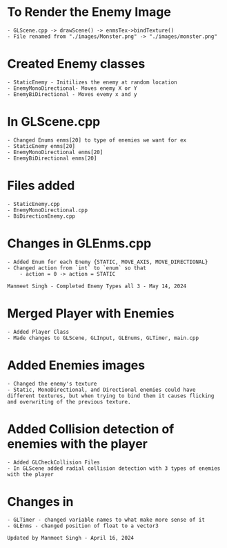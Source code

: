 # To Render the Enemy Image
    - GLScene.cpp -> drawScene() -> enmsTex->bindTexture() 
    - File renamed from "./images/Monster.png" -> "./images/monster.png"

# Created Enemy classes 
    - StaticEnemy - Initilizes the enemy at random location
    - EnemyMonoDirectional- Moves enemy X or Y
    - EnemyBiDirectional - Moves evemy x and y

# In GLScene.cpp
    - Changed Enums enms[20] to type of enemies we want for ex
    - StaticEnemy enms[20]
    - EnemyMonoDirectional enms[20]
    - EnemyBiDirectional enms[20]

# Files added 
    - StaticEnemy.cpp
    - EnemyMonoDirectional.cpp
    - BiDirectionEnemy.cpp

# Changes in GLEnms.cpp
    - Added Enum for each Enemy {STATIC, MOVE_AXIS, MOVE_DIRECTIONAL}
    - Changed action from `int` to `enum` so that 
        - action = 0 -> action = STATIC

`Manmeet Singh - Completed Enemy Types all 3 - May 14, 2024`

# Merged Player with Enemies
    - Added Player Class
    - Made changes to GLScene, GLInput, GLEnums, GLTimer, main.cpp

# Added Enemies images
    - Changed the enemy's texture
    - Static, MonoDirectional, and Directional enemies could have different textures, but when trying to bind them it causes flicking and overwriting of the previous texture.

# Added Collision detection of enemies with the player
    - Added GLCheckCollision Files
    - In GLScene added radial collision detection with 3 types of enemies with the player

# Changes in 
    - GLTimer - changed variable names to what make more sense of it
    - GLEnms - changed position of float to a vector3

`Updated by Manmeet Singh - April 16, 2024`

